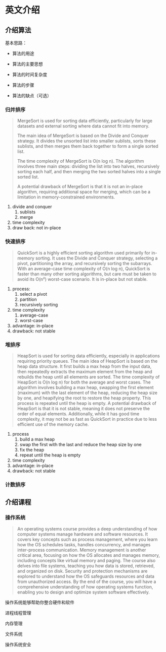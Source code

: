 # 英文介绍

## 介绍算法

基本思路：

+ 算法的用途

+ 算法的主要思想

+ 算法的时间复杂度
+ 算法的步骤
+ 算法的缺点（可选）



### 归并排序

> MergeSort is used for sorting data efficiently, particularly for large datasets and external sorting where data cannot fit into memory. 
>
> The main idea of MergeSort is based on the Divide and Conquer strategy. It divides the unsorted list into smaller sublists, sorts these sublists, and then merges them back together to form a single sorted list. 
>
> The time complexity of MergeSort is O(n log n). The algorithm involves three main steps: dividing the list into two halves, recursively sorting each half, and then merging the two sorted halves into a single sorted list. 
>
> A potential drawback of MergeSort is that it is not an in-place algorithm, requiring additional space for merging, which can be a limitation in memory-constrained environments.

1. divide and conquer
   1. sublists
   2. merge
2. time complexity
3. draw back: not in-place



### 快速排序

> QuickSort is a highly efficient sorting algorithm used primarily for in-memory sorting. It uses the Divide and Conquer strategy, selecting a pivot, partitioning the array, and recursively sorting the subarrays. With an average-case time complexity of O(n log n), QuickSort is faster than many other sorting algorithms, but care must be taken to avoid its O(n²) worst-case scenario. It is in-place but not stable.

1. process:
   1. select a pivot
   2. partition
   3. recursively sorting
2. time complexity
   1. average-case 
   2. worst-case
3. advantage: in-place
4. drawback: not stable

### 堆排序

> HeapSort is used for sorting data efficiently, especially in applications requiring priority queues. The main idea of HeapSort is based on the heap data structure. It first builds a max heap from the input data, then repeatedly extracts the maximum element from the heap and rebuilds the heap until all elements are sorted. The time complexity of HeapSort is O(n log n) for both the average and worst cases. The algorithm involves building a max heap, swapping the first element (maximum) with the last element of the heap, reducing the heap size by one, and heapifying the root to restore the heap property. This process is repeated until the heap is empty. A potential drawback of HeapSort is that it is not stable, meaning it does not preserve the order of equal elements. Additionally, while it has good time complexity, it may not be as fast as QuickSort in practice due to less efficient use of the memory cache.

1. process
   1. build a max heap
   2. swap  the first with the last and reduce the heap size by one
   3. fix the heap
   4. repeat until the heap is empty
2. time complexity
3. advantage: in-place
4. drawback: not stable

### 计数排序

> 





## 介绍课程

### 操作系统

> An operating systems course provides a deep understanding of how computer systems manage hardware and software resources. It covers key concepts such as process management, where you learn how the OS schedules tasks, handles concurrency, and manages inter-process communication. Memory management is another critical area, focusing on how the OS allocates and manages memory, including concepts like virtual memory and paging. The course also delves into file systems, teaching you how data is stored, retrieved, and organized on disk. Security and protection mechanisms are explored to understand how the OS safeguards resources and data from unauthorized access. By the end of the course, you will have a comprehensive understanding of how operating systems function, enabling you to design and optimize system software effectively.

操作系统能够帮助你整合硬件和软件

进程线程管理



内存管理



文件系统



操作系统安全


